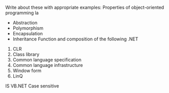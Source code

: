 Write about these with appropriate examples:
Properties of object-oriented programming la
- Abstraction
- Polymorphism
- Encapsulation
- Inheritance
Function and composition of the following .NET
1. CLR
2. Class library
3. Common language specification
4. Common language infrastructure
5. Window form
6. LinQ

IS VB.NET Case sensitive
